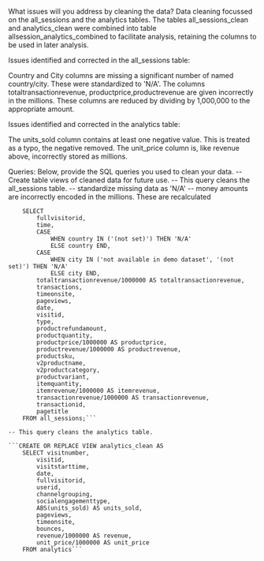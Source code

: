 What issues will you address by cleaning the data?
Data cleaning focussed on the all_sessions and the analytics tables. The tables all_sessions_clean and analytics_clean were combined into table allsession_analytics_combined to facilitate analysis, retaining the columns to be used in later analysis.

Issues identified and corrected in the all_sessions table:

Country and City columns are missing a significant number of named country/city. These were standardized to 'N/A'.
The columns totaltransactionrevenue, productprice,productrevenue are given incorrectly in the millions. These columns are reduced by dividing by 1,000,000  to the appropriate amount.

Issues identified and corrected in the analytics table:

The units_sold column contains at least one negative value. This is treated as a typo, the negative removed.
The unit_price column is, like revenue above, incorrectly stored as millions. 


Queries:
Below, provide the SQL queries you used to clean your data.
-- Create table views of cleaned data for future use.
-- This query cleans the all_sessions table.
-- standardize missing data as 'N/A'
-- money amounts are incorrectly encoded in the millions. These are recalculated

```CREATE OR REPLACE VIEW all_sessions_clean AS 
	SELECT 
		fullvisitorid,
		time,
		CASE 
			WHEN country IN ('(not set)') THEN 'N/A'
			ELSE country END,
		CASE 
			WHEN city IN ('not available in demo dataset', '(not set)') THEN 'N/A'
			ELSE city END,
		totaltransactionrevenue/1000000 AS totaltransactionrevenue,
		transactions, 
		timeonsite,
		pageviews,
		date,
		visitid,
		type, 
		productrefundamount,
		productquantity,
		productprice/1000000 AS productprice,
		productrevenue/1000000 AS productrevenue,
		productsku,
		v2productname,
		v2productcategory,
		productvariant,
		itemquantity,
		itemrevenue/1000000 AS itemrevenue,
		transactionrevenue/1000000 AS transactionrevenue,
		transactionid,
		pagetitle
	FROM all_sessions;```

-- This query cleans the analytics table.

```CREATE OR REPLACE VIEW analytics_clean AS
	SELECT visitnumber,
		visitid,
		visitstarttime,
		date,
		fullvisitorid,
		userid,
		channelgrouping,
		socialengagementtype,
		ABS(units_sold) AS units_sold,
		pageviews,
		timeonsite,
		bounces,
		revenue/1000000 AS revenue,
		unit_price/1000000 AS unit_price
	FROM analytics```
	






